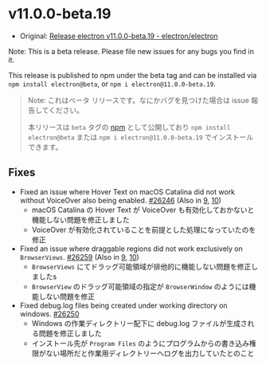 # v11.0.0-beta.19

- Original: [Release electron v11.0.0-beta.19 - electron/electron](https://github.com/electron/electron/releases/tag/v11.0.0-beta.19)

Note: This is a beta release. Please file new issues for any bugs you find in it.

This release is published to npm under the beta tag and can be installed via `npm install electron@beta`, or `npm i electron@11.0.0-beta.19`.

> Note: これはベータ リリースです。なにかバグを見つけた場合は issue 報告してください。
>
> 本リリースは `beta` タグの [npm](https://www.npmjs.com/package/electron) として公開しており `npm install electron@beta` または `npm i electron@11.0.0-beta.19` でインストールできます。

## Fixes

- Fixed an issue where Hover Text on macOS Catalina did not work without VoiceOver also being enabled. [#26246](https://github.com/electron/electron/pull/26246) (Also in [9](https://github.com/electron/electron/pull/26244), [10](https://github.com/electron/electron/pull/26245))
  - macOS Catalina の Hover Text が VoiceOver も有効化しておかないと機能しない問題を修正しました
  - VoiceOver が有効化されていることを前提とした処理になっていたのを修正
- Fixed an issue where draggable regions did not work exclusively on `BrowserViews`. [#26259](https://github.com/electron/electron/pull/26259) (Also in [9](https://github.com/electron/electron/pull/26261), [10](https://github.com/electron/electron/pull/26260))
  - `BrowserViews` にてドラッグ可能領域が排他的に機能しない問題を修正しましたs
  - `BrowserView` のドラッグ可能領域の指定が `BrowserWindow` のようには機能しない問題を修正
- Fixed debug.log files being created under working directory on windows. [#26250](https://github.com/electron/electron/pull/26250)
  - Windows の作業ディレクトリー配下に debug.log ファイルが生成される問題を修正しました
  - インストール先が `Program Files` のようにプログラムからの書き込み権限がない場所だと作業用ディレクトリーへログを出力していたとのこと
